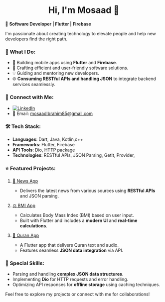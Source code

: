   <h1 align="center">Hi, I'm Mosaad 👋</h1>


🌟 **Software Developer | Flutter  | Firebase**

I'm passionate about creating technology to elevate people and help new developers find the right path.


### 🌱 **What I Do**:
- 🚀 Building mobile apps using **Flutter** and **Firebase**.
- 🔧 Crafting efficient and user-friendly software solutions.
- 💡 Guiding and mentoring new developers.
- 🌐 **Consuming RESTful APIs and handling JSON** to integrate backend services seamlessly.


### 🔗 **Connect with Me**:
- [![LinkedIn](https://img.shields.io/badge/LinkedIn-Connect-blue)](https://www.linkedin.com/in/mosaad-ibrahim/)
- 📧 Email: mosaadIbrahim85@gmail.com


### 🛠 **Tech Stack**:
- **Languages**: Dart, Java, Kotlin,c++
- **Frameworks**: Flutter, Firebase
- **API Tools**: Dio, HTTP package
- **Technologies**: RESTful APIs, JSON Parsing, GetIt, Provider,


### ⭐ **Featured Projects**:
1. [📰 News App](https://github.com/MosaadIbrahimB/news-app-2024)  
      - Delivers the latest news from various sources using **RESTful APIs** and JSON parsing.

2. [⚖️ BMI App](https://github.com/MosaadIbrahimB/bmi_app)  
   - Calculates Body Mass Index (BMI) based on user input.  
   - Built with Flutter and includes a **modern UI** and **real-time calculations**.  


3. [📱 Quran App](https://github.com/MosaadIbrahimB/IslamApp)  
   - A Flutter app that delivers Quran text and audio.  
   - Features seamless **JSON data integration** via API.


### 🌟 **Special Skills**:
- Parsing and handling **complex JSON data structures**.
- Implementing **Dio** for HTTP requests and error handling.
- Optimizing API responses for **offline storage** using caching techniques.


Feel free to explore my projects or connect with me for collaborations!
